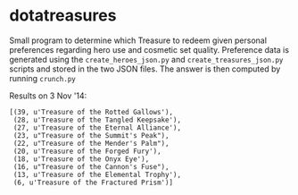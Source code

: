 dotatreasures
=============

Small program to determine which Treasure to redeem given personal preferences
regarding hero use and cosmetic set quality.  Preference data is generated using
the `create_heroes_json.py` and `create_treasures_json.py` scripts and stored in
the two JSON files.  The answer is then computed by running `crunch.py`

Results on 3 Nov '14: 

    [(39, u'Treasure of the Rotted Gallows'),
     (28, u'Treasure of the Tangled Keepsake'),
     (27, u'Treasure of the Eternal Alliance'),
     (23, u"Treasure of the Summit's Peak"),
     (22, u"Treasure of the Mender's Palm"),
     (20, u'Treasure of the Forged Fury'),
     (18, u'Treasure of the Onyx Eye'),
     (16, u"Treasure of the Cannon's Fuse"),
     (13, u'Treasure of the Elemental Trophy'),
     (6, u'Treasure of the Fractured Prism')]